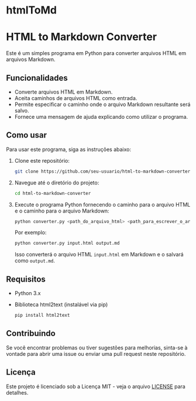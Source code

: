 # htmlToMd

# HTML to Markdown Converter

Este é um simples programa em Python para converter arquivos HTML em arquivos Markdown.

## Funcionalidades

- Converte arquivos HTML em Markdown.
- Aceita caminhos de arquivos HTML como entrada.
- Permite especificar o caminho onde o arquivo Markdown resultante será salvo.
- Fornece uma mensagem de ajuda explicando como utilizar o programa.

## Como usar

Para usar este programa, siga as instruções abaixo:

1. Clone este repositório:

    ```bash
    git clone https://github.com/seu-usuario/html-to-markdown-converter.git
    ```

2. Navegue até o diretório do projeto:

    ```bash
    cd html-to-markdown-converter
    ```

3. Execute o programa Python fornecendo o caminho para o arquivo HTML e o caminho para o arquivo Markdown:

    ```bash
    python converter.py <path_do_arquivo_html> <path_para_escrever_o_arquivo_md>
    ```

    Por exemplo:

    ```bash
    python converter.py input.html output.md
    ```

    Isso converterá o arquivo HTML `input.html` em Markdown e o salvará como `output.md`.

## Requisitos

- Python 3.x
- Biblioteca html2text (instalável via pip)

    ```bash
    pip install html2text
    ```

## Contribuindo

Se você encontrar problemas ou tiver sugestões para melhorias, sinta-se à vontade para abrir uma issue ou enviar uma pull request neste repositório.

## Licença

Este projeto é licenciado sob a Licença MIT - veja o arquivo [LICENSE](LICENSE) para detalhes.

